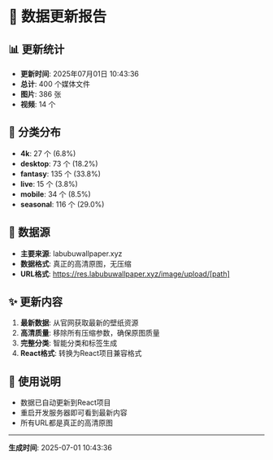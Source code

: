 # 🔄 数据更新报告

## 📊 更新统计
- **更新时间**: 2025年07月01日 10:43:36
- **总计**: 400 个媒体文件
- **图片**: 386 张
- **视频**: 14 个

## 📂 分类分布
- **4k**: 27 个 (6.8%)
- **desktop**: 73 个 (18.2%)
- **fantasy**: 135 个 (33.8%)
- **live**: 15 个 (3.8%)
- **mobile**: 34 个 (8.5%)
- **seasonal**: 116 个 (29.0%)

## 🔗 数据源
- **主要来源**: labubuwallpaper.xyz
- **数据格式**: 真正的高清原图，无压缩
- **URL格式**: https://res.labubuwallpaper.xyz/image/upload/[path]

## ✨ 更新内容
1. **最新数据**: 从官网获取最新的壁纸资源
2. **高清质量**: 移除所有压缩参数，确保原图质量
3. **完整分类**: 智能分类和标签生成
4. **React格式**: 转换为React项目兼容格式

## 🎯 使用说明
- 数据已自动更新到React项目
- 重启开发服务器即可看到最新内容
- 所有URL都是真正的高清原图

---
**生成时间**: 2025-07-01 10:43:36
